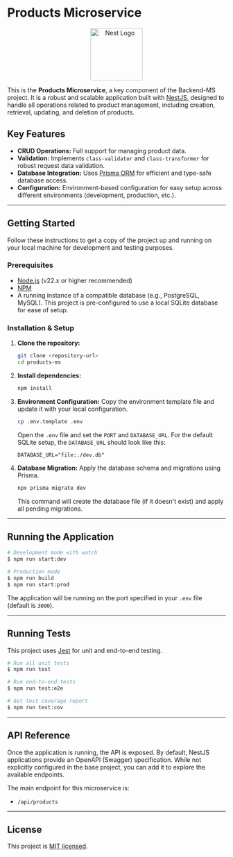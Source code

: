 # Products Microservice

<p align="center">
  <a href="http://nestjs.com/" target="blank"><img src="https://nestjs.com/img/logo-small.svg" width="120" alt="Nest Logo" /></a>
</p>

This is the **Products Microservice**, a key component of the Backend-MS project. It is a robust and scalable application built with [NestJS](https://nestjs.com/), designed to handle all operations related to product management, including creation, retrieval, updating, and deletion of products.

## Key Features

- **CRUD Operations:** Full support for managing product data.
- **Validation:** Implements `class-validator` and `class-transformer` for robust request data validation.
- **Database Integration:** Uses [Prisma ORM](https://www.prisma.io/) for efficient and type-safe database access.
- **Configuration:** Environment-based configuration for easy setup across different environments (development, production, etc.).

---

## Getting Started

Follow these instructions to get a copy of the project up and running on your local machine for development and testing purposes.

### Prerequisites

- [Node.js](https://nodejs.org/en/) (v22.x or higher recommended)
- [NPM](https://www.npmjs.com/)
- A running instance of a compatible database (e.g., PostgreSQL, MySQL). This project is pre-configured to use a local SQLite database for ease of setup.

### Installation & Setup

1.  **Clone the repository:**
    ```bash
    git clone <repository-url>
    cd products-ms
    ```

2.  **Install dependencies:**
    ```bash
    npm install
    ```

3.  **Environment Configuration:**
    Copy the environment template file and update it with your local configuration.
    ```bash
    cp .env.template .env
    ```
    Open the `.env` file and set the `PORT` and `DATABASE_URL`. For the default SQLite setup, the `DATABASE_URL` should look like this:
    ```
    DATABASE_URL="file:./dev.db"
    ```

4.  **Database Migration:**
    Apply the database schema and migrations using Prisma.
    ```bash
    npx prisma migrate dev
    ```
    This command will create the database file (if it doesn't exist) and apply all pending migrations.

---

## Running the Application

```bash
# Development mode with watch
$ npm run start:dev

# Production mode
$ npm run build
$ npm run start:prod
```

The application will be running on the port specified in your `.env` file (default is `3000`).

---

## Running Tests

This project uses [Jest](https://jestjs.io/) for unit and end-to-end testing.

```bash
# Run all unit tests
$ npm run test

# Run end-to-end tests
$ npm run test:e2e

# Get test coverage report
$ npm run test:cov
```

---

## API Reference

Once the application is running, the API is exposed. By default, NestJS applications provide an OpenAPI (Swagger) specification. While not explicitly configured in the base project, you can add it to explore the available endpoints.

The main endpoint for this microservice is:

- `/api/products`

---

## License

This project is [MIT licensed](LICENSE).
